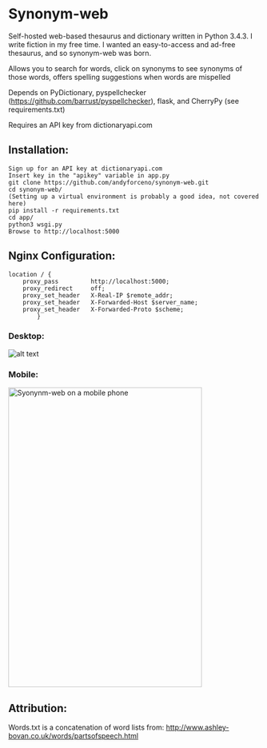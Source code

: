 # Synonym-web
Self-hosted web-based thesaurus and dictionary written in Python 3.4.3. I write fiction in my free time. 
I wanted an easy-to-access and ad-free thesaurus, and so synonym-web was born. 

Allows you to search for words, click on synonyms to see synonyms of those words, offers spelling suggestions when words are mispelled

Depends on PyDictionary, pyspellchecker (https://github.com/barrust/pyspellchecker),  flask, and CherryPy (see requirements.txt)

Requires an API key from dictionaryapi.com

## Installation:
	Sign up for an API key at dictionaryapi.com 
	Insert key in the "apikey" variable in app.py
    git clone https://github.com/andyforceno/synonym-web.git
    cd synonym-web/
    (Setting up a virtual environment is probably a good idea, not covered here)
    pip install -r requirements.txt
    cd app/ 
	python3 wsgi.py
    Browse to http://localhost:5000

## Nginx Configuration:
    location / {
		proxy_pass         http://localhost:5000;
		proxy_redirect     off;
		proxy_set_header   X-Real-IP $remote_addr;
		proxy_set_header   X-Forwarded-Host $server_name;
		proxy_set_header   X-Forwarded-Proto $scheme;
			}

### Desktop:
![alt text](https://raw.githubusercontent.com/andyforceno/synonym-web/master/synonym-web.jpg "Synonym-web on the desktop")

### Mobile:
<img src="https://raw.githubusercontent.com/andyforceno/synonym-web/master/mobile.jpg" title="Syonynm-web on a mobile phone" height="600" width="387"></img>

## Attribution:
Words.txt is a concatenation of word lists from: 
http://www.ashley-bovan.co.uk/words/partsofspeech.html

